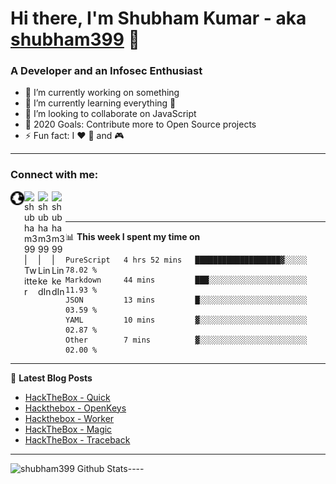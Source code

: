 # Hi there, I'm Shubham Kumar - aka [shubham399][website] 👋

### A Developer and an Infosec Enthusiast

- 🔭 I’m currently working on something
- 🌱 I’m currently learning everything 🤣
- 👯 I’m looking to collaborate on JavaScript
- 🥅 2020 Goals: Contribute more to Open Source projects
- ⚡ Fun fact: I ❤️ 🐶 and 🎮


---
### Connect with me:

[<img align="left" alt="shubham399.com" width="22px" src="https://raw.githubusercontent.com/iconic/open-iconic/master/svg/globe.svg" />][website]
[<img align="left" alt="shubham399 | Twitter" width="22px" src="https://cdn.jsdelivr.net/npm/simple-icons@v3/icons/twitter.svg" />][twitter]
[<img align="left" alt="shubham399 | LinkedIn" width="22px" src="https://cdn.jsdelivr.net/npm/simple-icons@v3/icons/linkedin.svg" />][linkedin]
[<img align="left" alt="shubham399 | LinkedIn" width="22px" src="https://cdn.jsdelivr.net/npm/simple-icons@v3/icons/discord.svg" />][discord]


<br />
<br />

---
📊 **This week I spent my time on**
<!--START_SECTION:waka-->
```text
PureScript   4 hrs 52 mins   ███████████████████▓░░░░░   78.02 % 
Markdown     44 mins         ███░░░░░░░░░░░░░░░░░░░░░░   11.93 % 
JSON         13 mins         █░░░░░░░░░░░░░░░░░░░░░░░░   03.59 % 
YAML         10 mins         ▓░░░░░░░░░░░░░░░░░░░░░░░░   02.87 % 
Other        7 mins          ▓░░░░░░░░░░░░░░░░░░░░░░░░   02.00 % 
```
<!--END_SECTION:waka-->

---
📕 **Latest Blog Posts**
<!-- BLOG-POST-LIST:START -->
- [HackTheBox - Quick](https://www.shubhkumar.in/htb/quick/)
- [Hackthebox - OpenKeys](https://www.shubhkumar.in/htb/openkeys/)
- [Hackthebox - Worker](https://www.shubhkumar.in/htb/worker/)
- [HackTheBox - Magic](https://www.shubhkumar.in/htb/magic/)
- [HackTheBox - Traceback](https://www.shubhkumar.in/htb/traceback/)
<!-- BLOG-POST-LIST:END -->
---

<img align="left" alt="shubham399 Github Stats" src="https://github-readme-stats.vercel.app/api?username=shubham399&show_icons=true&hide_border=true&count_private=true" />
----

[website]:  https://shubhkumar.in/about/
[twitter]:  https://twitter.com/shubhkumar01/
[linkedin]: https://www.linkedin.com/in/shubham399/
[discord]:  https://discordapp.com/users/397613413301354497
